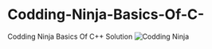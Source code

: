 # Codding-Ninja-Basics-Of-C-
Codding Ninja Basics Of C++ Solution
![Codding Ninja](/certificate-100924-bee41a56912f5fc83c1b5ddc9612ec77.jpg)
